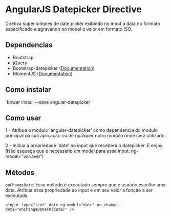 # AngularJS Datepicker Directive

Diretiva super simples de date picker exibindo no input a data no formato especificado e agravando no model o valor em formato ISO.

## Dependencias

- Bootstrap
- jQuery
- Bootstrap-datepicker ([Documentation](https://bootstrap-datepicker.readthedocs.org/en/release/ "Bootstrap-datepicker"))
- MomentJS ([Documentation](http://momentjs.com/ "MomentJS"))

## Como instalar

´bower install --save angular-datepicker´

## Como usar

1 - Atribua o modulo 'angular-datepicker' como dependencia do modulo principal da sua aplicação ou de qualquer outro modulo onde será utilizado. 

2 - Inclua a propriedade 'date' no input que receberá o datepicker. E enjoy. (Não esqueça que é necessário um model para esse input: ng-model="variavel")

## Métodos

`onChangeDate`: Esse método é executado sempre que o usuário escolhe uma data. Atribua essa propriedade ao input e em seu valor a função a ser executada.

`<input type="text" date ng-model="date" on-change-date="onChangeDateFn(date)" />`